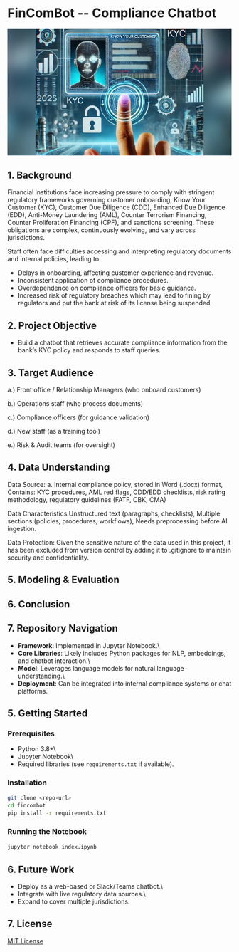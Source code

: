 # FinComBot -- Compliance Chatbot

![AI Chatbot](Images/HeaderImage.jpg)
## 1. Background

Financial institutions face increasing pressure to comply with stringent regulatory frameworks governing customer onboarding, Know Your Customer (KYC), Customer Due Diligence (CDD), Enhanced Due Diligence (EDD), Anti-Money Laundering (AML), Counter Terrorism Financing, Counter Proliferation Financing (CPF), and sanctions screening. These obligations are complex, continuously evolving, and vary across jurisdictions.

Staff often face difficulties accessing and interpreting regulatory documents and internal policies, leading to:
-	Delays in onboarding, affecting customer experience and revenue.
-	Inconsistent application of compliance procedures.
-	Overdependence on compliance officers for basic guidance.
-	Increased risk of regulatory breaches which may lead to fining by regulators and put the bank at risk of its license being suspended.

## 2. Project Objective

-  Build a chatbot that retrieves accurate compliance information from the bank’s KYC policy and responds to staff queries.

## 3. Target Audience

a.) Front office / Relationship Managers (who onboard customers)

b.)  Operations staff (who process documents)

c.) Compliance officers (for guidance validation)

d.) New staff (as a training tool)

e.) Risk & Audit teams (for oversight)

## 4. Data Understanding 

Data Source: 
a. Internal compliance policy, stored in Word (.docx) format,  Contains: KYC procedures, AML red flags, CDD/EDD checklists, risk rating methodology, regulatory guidelines (FATF, CBK, CMA)

Data Characteristics:Unstructured text (paragraphs, checklists), Multiple sections (policies, procedures, workflows), Needs preprocessing before AI ingestion. 

Data Protection: Given the sensitive nature of the data used in this project, it has been excluded from version control by adding it to .gitignore to maintain security and confidentiality.

## 5. Modeling & Evaluation

## 6. Conclusion

## 7. Repository Navigation

-   **Framework**: Implemented in Jupyter Notebook.\
-   **Core Libraries**: Likely includes Python packages for NLP,
    embeddings, and chatbot interaction.\
-   **Model**: Leverages language models for natural language
    understanding.\
-   **Deployment**: Can be integrated into internal compliance systems
    or chat platforms.

## 5. Getting Started

### Prerequisites

-   Python 3.8+\
-   Jupyter Notebook\
-   Required libraries (see `requirements.txt` if available).

### Installation

``` bash
git clone <repo-url>
cd fincombot
pip install -r requirements.txt
```

### Running the Notebook

``` bash
jupyter notebook index.ipynb
```

## 6. Future Work

-   Deploy as a web-based or Slack/Teams chatbot.\
-   Integrate with live regulatory data sources.\
-   Expand to cover multiple jurisdictions.

## 7. License

[MIT License](LICENSE)
